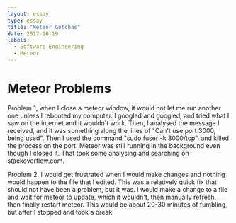 ```yaml
---
layout: essay
type: essay
title: "Meteor Gotchas"
date: 2017-10-19
labels:
  - Software Engineering
  - Meteor
---
```


# Meteor Problems
Problem 1, when I close a meteor window, it would not let me run another one unless I rebooted
my computer. I googled and googled, and tried what I saw on the internet and it wouldn't work. Then, I 
analysed the message I received, and it was something along the lines of "Can't use port 3000, being used". Then I used the command "sudo fuser -k 3000/tcp", and killed the process on the port. Meteor was
still running in the background even though I closed it. That took some analysing and searching on stackoverflow.com.

Problem 2, I would get frustrated when I would make changes and nothing would happen to the file that I
edited. This was a relatively quick fix that should not have been a problem, but it was. I would make a
change to a file and wait for meteor to update, which it wouldn't, then manually refresh, then finally restart meteor. This would be about 20-30 minutes of fumbling, but after I stopped and took a break.
